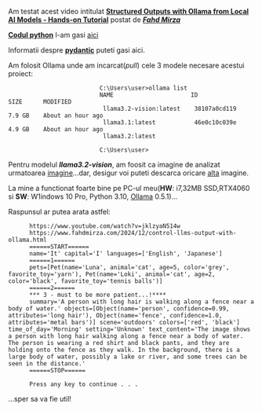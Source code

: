 Am testat acest video intitulat [**Structured Outputs with Ollama from Local AI Models - Hands-on Tutorial**](https://www.youtube.com/watch?v=jklzyaN514w) postat de [***Fahd Mirza***](https://www.youtube.com/@fahdmirza)

[**Codul python**](https://www.fahdmirza.com/2024/12/control-llms-output-with-ollama.html) l-am gasi [aici](https://ollama.com/blog/structured-outputs)

Informatii despre [**pydantic**](https://pypi.org/project/pydantic/) puteti gasi aici.

Am folosit Ollama unde am incarcat(*pull*) cele 3 modele necesare acestui proiect:

                              C:\Users\user>ollama list
                              NAME                      ID              SIZE      MODIFIED
                               llama3.2-vision:latest    38107a0cd119    7.9 GB    About an hour ago
                               llama3.1:latest           46e0c10c039e    4.9 GB    About an hour ago
                               llama3.2:latest
                              
                              C:\Users\user>
Pentru modelul ***llama3.2-vision***, am foosit ca imagine de analizat urmatoarea [imagine](https://github.com/stefanache/MFP-ANAF-RO/blob/main/python/Ollama_structured_outputs/imags/girl_outdoor_morning.jpeg)...dar, desigur voi puteti descarca oricare [alta](https://www.google.com/search?sca_esv=1b6df71c373af725&rlz=1C1CHBF_enRO1132RO1132&sxsrf=ADLYWILrF8cNj4vyqo3Phzz8_byQm7sLEw:1733664532356&q=morning+outdoor+activities&udm=2&fbs=AEQNm0AuaLfhdrtx2b9ODfK0pnmis1zS4enB7jefi_fubH5nz6ICWh5uGv91yDc_1gBPBe0FH0P0ZVfrH8X) imagine.

La mine a functionat foarte bine pe PC-ul meu(**HW**: i7,32MB SSD,RTX4060 si **SW**: W1indows 10 Pro, Python 3.10, [Ollama](https://ollama.com/download/windows) 0.5.1)...

Raspunsul ar putea arata astfel:

          https://www.youtube.com/watch?v=jklzyaN514w
          https://www.fahdmirza.com/2024/12/control-llms-output-with-ollama.html
          ======START======
          name='It' capital='I' languages=['English', 'Japanese']
          ======1======
          pets=[Pet(name='Luna', animal='cat', age=5, color='grey', favorite_toy='yarn'), Pet(name='Loki', animal='cat', age=2, color='black', favorite_toy='tennis balls')]
          ======2======
          *** 3 - must to be more patient...!****
          summary='A person with long hair is walking along a fence near a body of water.' objects=[Object(name='person', confidence=0.99, attributes='long hair'), Object(name='fence', confidence=1.0, attributes='metal bars')] scene='outdoors' colors=['red', 'black'] time_of_day='Morning' setting='Unknown' text_content='The image shows a person with long hair walking along a fence near a body of water. The person is wearing a red shirt and black pants, and they are holding onto the fence as they walk. In the background, there is a large body of water, possibly a lake or river, and some trees can be seen in the distance.'
          ======STOP======
          
          Press any key to continue . . .


...sper sa va fie util!
